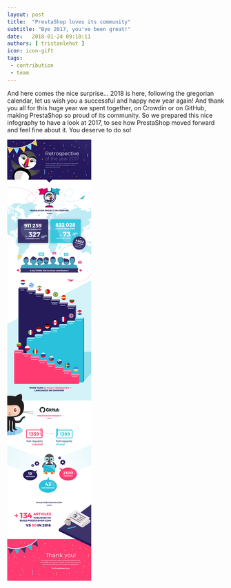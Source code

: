 ```yaml
---
layout: post
title:  "PrestaShop loves its community"
subtitle: "Bye 2017, you've been great!"
date:   2018-01-24 09:10:11
authors: [ tristanlehot ]
icon: icon-gift
tags:
 - contribution
 - team
---
```


And here comes the nice surprise... 2018 is here, following the gregorian calendar, let us wish you a successful and happy new year again! And thank you all for this huge year we spent together, on Crowdin or on GitHub, making PrestaShop so proud of its community. So we prepared this nice infography to have a look at 2017, to see how PrestaShop moved forward and feel fine about it. You deserve to do so!


![Retrospective 2017](/assets/images/2018/01/Infographie_Retrospective.jpg)
